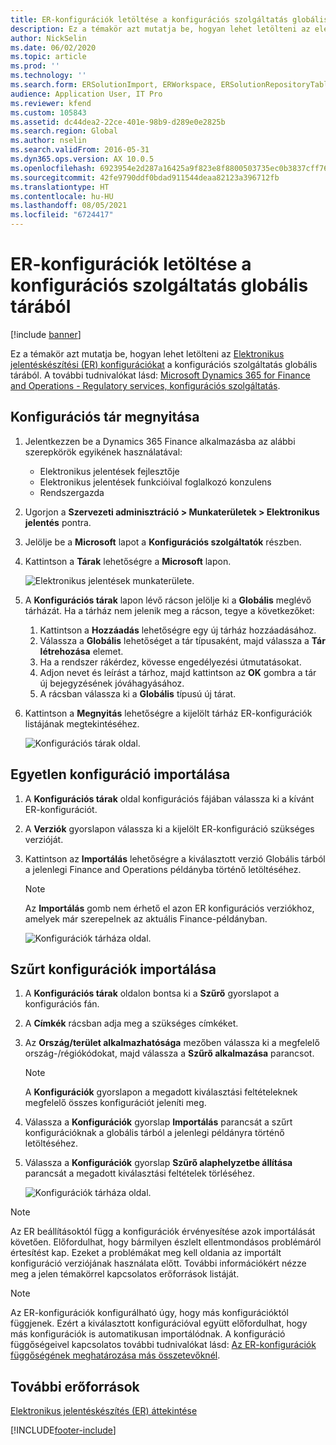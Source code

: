 ```yaml
---
title: ER-konfigurációk letöltése a konfigurációs szolgáltatás globális tárából
description: Ez a témakör azt mutatja be, hogyan lehet letölteni az elektronikus jelentéskészítési (ER) konfigurációkat a konfigurációs szolgáltatás globális tárából.
author: NickSelin
ms.date: 06/02/2020
ms.topic: article
ms.prod: ''
ms.technology: ''
ms.search.form: ERSolutionImport, ERWorkspace, ERSolutionRepositoryTable
audience: Application User, IT Pro
ms.reviewer: kfend
ms.custom: 105843
ms.assetid: dc44dea2-22ce-401e-98b9-d289e0e2825b
ms.search.region: Global
ms.author: nselin
ms.search.validFrom: 2016-05-31
ms.dyn365.ops.version: AX 10.0.5
ms.openlocfilehash: 6923954e2d287a16425a9f823e8f8800503735ec0b3837cff764cf8d6e752039
ms.sourcegitcommit: 42fe9790ddf0bdad911544deaa82123a396712fb
ms.translationtype: HT
ms.contentlocale: hu-HU
ms.lasthandoff: 08/05/2021
ms.locfileid: "6724417"
---
```

# <a name="download-er-configurations-from-the-global-repository-of-configuration-service"></a>ER-konfigurációk letöltése a konfigurációs szolgáltatás globális tárából

[!include [banner](../includes/banner.md)]

Ez a témakör azt mutatja be, hogyan lehet letölteni az [Elektronikus jelentéskészítési (ER) konfigurációkat](general-electronic-reporting.md#Configuration) a konfigurációs szolgáltatás globális tárából. A további tudnivalókat lásd: [Microsoft Dynamics 365 for Finance and Operations - Regulatory services, konfigurációs szolgáltatás](/business-applications-release-notes/october18/dynamics365-finance-operations/regulatory-service-configuration).

## <a name="open-configurations-repository"></a>Konfigurációs tár megnyitása

1. Jelentkezzen be a Dynamics 365 Finance alkalmazásba az alábbi szerepkörök egyikének használatával:

    - Elektronikus jelentések fejlesztője
    - Elektronikus jelentések funkcióival foglalkozó konzulens
    - Rendszergazda

2. Ugorjon a **Szervezeti adminisztráció > Munkaterületek > Elektronikus jelentés** pontra.
3. Jelölje be a **Microsoft** lapot a **Konfigurációs szolgáltatók** részben.
3. Kattintson a **Tárak** lehetőségre a **Microsoft** lapon.

    ![Elektronikus jelentések munkaterülete.](./media/er-download-configurations-global-repo-er-workspace.png)

4. A **Konfigurációs tárak** lapon lévő rácson jelölje ki a **Globális** meglévő tárházát. Ha a tárház nem jelenik meg a rácson, tegye a következőket:

    1. Kattintson a **Hozzáadás** lehetőségre egy új tárház hozzáadásához.
    2. Válassza a **Globális** lehetőséget a tár típusaként, majd válassza a **Tár létrehozása** elemet.
    3. Ha a rendszer rákérdez, kövesse engedélyezési útmutatásokat.
    4. Adjon nevet és leírást a tárhoz, majd kattintson az **OK** gombra a tár új bejegyzésének jóváhagyásához.
    5. A rácsban válassza ki a **Globális** típusú új tárat.

5. Kattintson a **Megnyitás** lehetőségre a kijelölt tárház ER-konfigurációk listájának megtekintéséhez.

    ![Konfigurációs tárak oldal.](./media/er-download-configurations-global-repo-repositories-list.png)

## <a name="import-a-single-configuration"></a>Egyetlen konfiguráció importálása

1. A **Konfigurációs tárak** oldal konfigurációs fájában válassza ki a kívánt ER-konfigurációt.
2. A **Verziók** gyorslapon válassza ki a kijelölt ER-konfiguráció szükséges verzióját.
3. Kattintson az **Importálás** lehetőségre a kiválasztott verzió Globális tárból a jelenlegi Finance and Operations példányba történő letöltéséhez.

    > [!NOTE]
    > Az **Importálás** gomb nem érhető el azon ER konfigurációs verziókhoz, amelyek már szerepelnek az aktuális Finance-példányban.

    ![Konfigurációk tárháza oldal.](./media/er-download-configurations-global-repo-repository-content.png)

## <a name="import-filtered-configurations"></a>Szűrt konfigurációk importálása

1. A **Konfigurációs tárak** oldalon bontsa ki a **Szűrő** gyorslapot a konfigurációs fán.
2. A **Címkék** rácsban adja meg a szükséges címkéket.
3. Az **Ország/terület alkalmazhatósága** mezőben válassza ki a megfelelő ország-/régiókódokat, majd válassza a **Szűrő alkalmazása** parancsot.

    > [!NOTE]
    > A **Konfigurációk** gyorslapon a megadott kiválasztási feltételeknek megfelelő összes konfigurációt jeleníti meg.

4. Válassza a **Konfigurációk** gyorslap **Importálás** parancsát a szűrt konfigurációknak a globális tárból a jelenlegi példányra történő letöltéséhez.
5. Válassza a **Konfigurációk** gyorslap **Szűrő alaphelyzetbe állítása** parancsát a megadott kiválasztási feltételek törléséhez.

    ![Konfigurációk tárháza oldal.](./media/er-download-configurations-global-repo-filtered-configurations.png)

> [!NOTE]
> Az ER beállításoktól függ a konfigurációk érvényesítése azok importálását követően. Előfordulhat, hogy bármilyen észlelt ellentmondásos problémáról értesítést kap. Ezeket a problémákat meg kell oldania az importált konfiguráció verziójának használata előtt. További információkért nézze meg a jelen témakörrel kapcsolatos erőforrások listáját.

> [!NOTE]
> Az ER-konfigurációk konfigurálható úgy, hogy más konfigurációktól függjenek. Ezért a kiválasztott konfigurációval együtt előfordulhat, hogy más konfigurációk is automatikusan importálódnak. A konfiguráció függőségeivel kapcsolatos további tudnivalókat lásd: [Az ER-konfigurációk függőségének meghatározása más összetevőknél](tasks/er-define-dependency-er-configurations-from-other-components-july-2017.md).

## <a name="additional-resources"></a>További erőforrások

[Elektronikus jelentéskészítés (ER) áttekintése](general-electronic-reporting.md)


[!INCLUDE[footer-include](../../../includes/footer-banner.md)]